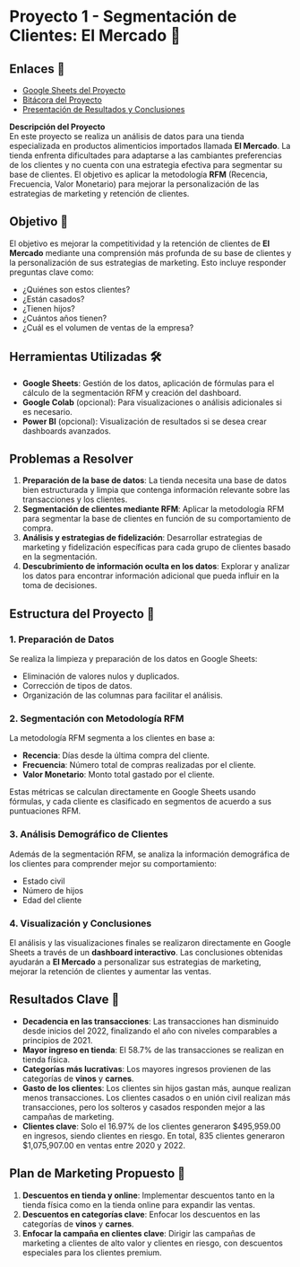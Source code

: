 # Proyecto 1 - Segmentación de Clientes: El Mercado 🛒

## Enlaces 🔗
- [Google Sheets del Proyecto](https://docs.google.com/spreadsheets/d/1Ns3lIW-xa4sAQtzmKclew6e8TsEoISTgZywQKAuDQlI/edit?usp=sharing)
- [Bitácora del Proyecto](https://docs.google.com/document/d/1K7bGoRXciOehPqQLXCse4mEThQuy-5HH0IeUCecclCY/edit)
- [Presentación de Resultados y Conclusiones](https://docs.google.com/presentation/d/1mokDej1pJ5CcZcuEMMz9-r6QMw8G0sA7cgqPxGceTyg/edit#slide=id.p)

**Descripción del Proyecto**  
En este proyecto se realiza un análisis de datos para una tienda especializada en productos alimenticios importados llamada **El Mercado**. La tienda enfrenta dificultades para adaptarse a las cambiantes preferencias de los clientes y no cuenta con una estrategia efectiva para segmentar su base de clientes. El objetivo es aplicar la metodología **RFM** (Recencia, Frecuencia, Valor Monetario) para mejorar la personalización de las estrategias de marketing y retención de clientes.

## Objetivo 🎯
El objetivo es mejorar la competitividad y la retención de clientes de **El Mercado** mediante una comprensión más profunda de su base de clientes y la personalización de sus estrategias de marketing. Esto incluye responder preguntas clave como:
- ¿Quiénes son estos clientes?
- ¿Están casados?
- ¿Tienen hijos?
- ¿Cuántos años tienen?
- ¿Cuál es el volumen de ventas de la empresa?

## Herramientas Utilizadas 🛠️
- **Google Sheets**: Gestión de los datos, aplicación de fórmulas para el cálculo de la segmentación RFM y creación del dashboard.
- **Google Colab** (opcional): Para visualizaciones o análisis adicionales si es necesario.
- **Power BI** (opcional): Visualización de resultados si se desea crear dashboards avanzados.

## Problemas a Resolver

1. **Preparación de la base de datos**: La tienda necesita una base de datos bien estructurada y limpia que contenga información relevante sobre las transacciones y los clientes.
2. **Segmentación de clientes mediante RFM**: Aplicar la metodología RFM para segmentar la base de clientes en función de su comportamiento de compra.
3. **Análisis y estrategias de fidelización**: Desarrollar estrategias de marketing y fidelización específicas para cada grupo de clientes basado en la segmentación.
4. **Descubrimiento de información oculta en los datos**: Explorar y analizar los datos para encontrar información adicional que pueda influir en la toma de decisiones.

## Estructura del Proyecto 📂

### 1. Preparación de Datos
Se realiza la limpieza y preparación de los datos en Google Sheets:
- Eliminación de valores nulos y duplicados.
- Corrección de tipos de datos.
- Organización de las columnas para facilitar el análisis.

### 2. Segmentación con Metodología RFM
La metodología RFM segmenta a los clientes en base a:
- **Recencia**: Días desde la última compra del cliente.
- **Frecuencia**: Número total de compras realizadas por el cliente.
- **Valor Monetario**: Monto total gastado por el cliente.

Estas métricas se calculan directamente en Google Sheets usando fórmulas, y cada cliente es clasificado en segmentos de acuerdo a sus puntuaciones RFM.

### 3. Análisis Demográfico de Clientes
Además de la segmentación RFM, se analiza la información demográfica de los clientes para comprender mejor su comportamiento:
- Estado civil
- Número de hijos
- Edad del cliente

### 4. Visualización y Conclusiones
El análisis y las visualizaciones finales se realizaron directamente en Google Sheets a través de un **dashboard interactivo**. Las conclusiones obtenidas ayudarán a **El Mercado** a personalizar sus estrategias de marketing, mejorar la retención de clientes y aumentar las ventas.

## Resultados Clave 🔑

- **Decadencia en las transacciones**: Las transacciones han disminuido desde inicios del 2022, finalizando el año con niveles comparables a principios de 2021.
- **Mayor ingreso en tienda**: El 58.7% de las transacciones se realizan en tienda física.
- **Categorías más lucrativas**: Los mayores ingresos provienen de las categorías de **vinos** y **carnes**.
- **Gasto de los clientes**: Los clientes sin hijos gastan más, aunque realizan menos transacciones. Los clientes casados o en unión civil realizan más transacciones, pero los solteros y casados responden mejor a las campañas de marketing.
- **Clientes clave**: Solo el 16.97% de los clientes generaron $495,959.00 en ingresos, siendo clientes en riesgo. En total, 835 clientes generaron $1,075,907.00 en ventas entre 2020 y 2022.

## Plan de Marketing Propuesto 📝

1. **Descuentos en tienda y online**: Implementar descuentos tanto en la tienda física como en la tienda online para expandir las ventas.
2. **Descuentos en categorías clave**: Enfocar los descuentos en las categorías de **vinos** y **carnes**.
3. **Enfocar la campaña en clientes clave**: Dirigir las campañas de marketing a clientes de alto valor y clientes en riesgo, con descuentos especiales para los clientes premium.
